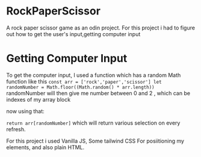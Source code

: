 # RockPaperScissor
A rock paper scissor game as an odin project.
For this project i had to figure out how to get the user's input,getting computer input
# Getting Computer Input
To get the computer input, I used a function which has a random Math function like this
`const arr = ['rock','paper','scissor']
let randomNumber = Math.floor((Math.random() * arr.length))
`
randomNumber will then give me number between 0 and 2 , which can be indexes of my array block

now using that:

`
return arr[randomNumber]
`
which will return various selection on every refresh.

For this project i used Vanilla JS, Some tailwind CSS For posiitioning my elements,
and also plain HTML.
